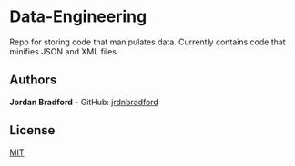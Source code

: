 # Data-Engineering
Repo for storing code that manipulates data. Currently contains code that minifies JSON and XML files.

## Authors
**Jordan Bradford** - GitHub: [jrdnbradford](https://github.com/jrdnbradford)

## License
[MIT](License.txt)